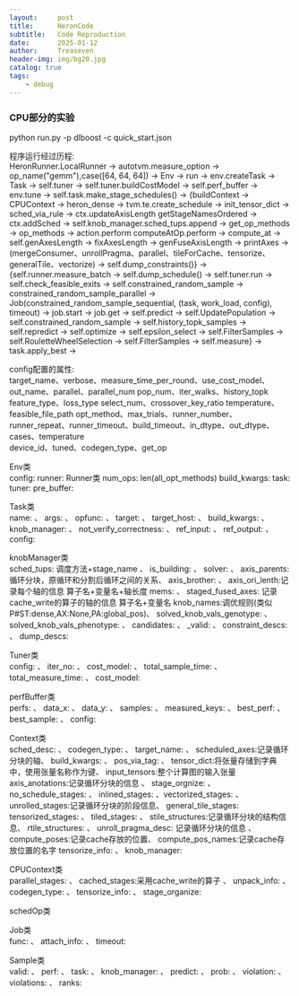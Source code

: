 ```yaml
---
layout:     post
title:      HeronCode
subtitle:   Code Reproduction
date:       2025-01-12
author:     Treaseven
header-img: img/bg20.jpg
catalog: true
tags:
    - debug
---
```


### CPU部分的实验

python run.py -p dlboost -c quick_start.json

程序运行经过历程:<br>
HeronRunner.LocalRunner &rarr; autotvm.measure_option &rarr; op_name("gemm"),case([64, 64, 64]) &rarr; Env &rarr; run &rarr; env.createTask
&rarr; Task &rarr; self.tuner &rarr; self.tuner.buildCostModel &rarr; self.perf_buffer &rarr; env.tune &rarr; self.task.make_stage_schedules() &rarr;
{buildContext &rarr; CPUContext &rarr; heron_dense &rarr; tvm.te.create_schedule &rarr; init_tensor_dict &rarr; sched_via_rule &rarr; ctx.updateAxisLength
getStageNamesOrdered &rarr; ctx.addSched &rarr; self.knob_manager.sched_tups.append &rarr; get_op_methods &rarr; op_methods &rarr; action.perform
computeAtOp.perform &rarr; compute_at &rarr; self.genAxesLength &rarr; fixAxesLength &rarr; genFuseAxisLength &rarr; printAxes &rarr; (mergeConsumer、unrollPragma、parallel、tileForCache、tensorize、generalTile、vectorize) &rarr; self.dump_constraints()} &rarr; {self.runner.measure_batch &rarr; self.dump_schedule() &rarr; self.tuner.run &rarr; self.check_feasible_exits &rarr;
self.constrained_random_sample &rarr; constrained_random_sample_parallel &rarr; Job(constrained_random_sample_sequential, (task, work_load, config), timeout) &rarr; job.start &rarr; job.get &rarr;
self.predict &rarr; self.UpdatePopulation &rarr; self.constrained_random_sample &rarr; self.history_topk_samples &rarr; self.repredict &rarr; self.optimize &rarr;
self.epsilon_select &rarr; self.FilterSamples &rarr; self.RouletteWheelSelection &rarr; self.FilterSamples &rarr; self.measure} &rarr; task.apply_best &rarr; 


config配置的属性: <br>
target_name、verbose、measure_time_per_round、use_cost_model、out_name、parallel、parallel_num
pop_num、iter_walks、history_topk
feature_type、loss_type
select_num、crossover_key_ratio
temperature、feasible_file_path
opt_method、max_trials、runner_number、runner_repeat、runner_timeout、build_timeout、in_dtype、out_dtype、cases、temperature <br>
device_id、tuned、codegen_type、get_op

Env类 <br>
config: 
runner: Runner类
num_ops: len(all_opt_methods)
build_kwargs:
task:
tuner:
pre_buffer:

Task类 <br>
name:   、 args:    、 opfunc:   、 target:     、 target_host:     、  build_kwargs:      、 knob_manager:     、 not_verify_correctness:      、 ref_input:      、
ref_output:     、 config:

knobManager类 <br>
sched_tups: 调度方法+stage_name    、 is_building:     、 solver:      、 axis_parents:循环分块，原循环和分割后循环之间的关系、 axis_brother:       、 axis_ori_lenth:记录每个轴的信息 算子名+变量名+轴长度 mems:        、 staged_fused_axes: 记录cache_write的算子的轴的信息 算子名+变量名
knob_names:调优规则(类似P#ST:dense,AX:None,PA:global_pos)、 solved_knob_vals_genotype:       、 solved_knob_vals_phenotype:      、 candidates:      、 _valid:      、 constraint_descs:       、 dump_descs:

Tuner类 <br>
config:     、 iter_no:     、 cost_model:      、 total_sample_time:       、 total_measure_time:      、 cost_model:      

perfBuffer类 <br>
perfs:      、 data_x:      、 data_y:      、 samples:     、 measured_keys:       、 best_perf:       、 best_sample:     、 config:

Context类 <br>
sched_desc:     、 codegen_type:        、 target_name:     、 scheduled_axes:记录循环分块的轴、 build_kwargs:       、 pos_via_tag:      、 tensor_dict:将张量存储到字典中，使用张量名称作为键、 input_tensors:整个计算图的输入张量    
axis_anotations:记录循环分块的信息      、 stage_orgnize:       、 no_schedule_stages:     、  inlined_stages:     、vectorized_stages:      、 unrolled_stages:记录循环分块的阶段信息、 general_tile_stages:
tensorized_stages:      、 tiled_stages:      、 stile_structures:记录循环分块的结构信息、 rtile_structures:       、 unroll_pragma_desc: 记录循环分块的信息     、 compute_poses:记录cache存放的位置、 compute_pos_names:记录cache存放位置的名字
tensorize_info:     、 knob_manager:

CPUContext类 <br>
parallel_stages:       、 cached_stages:采用cache_write的算子 、 unpack_info:        、 codegen_type:         、 tensorize_info:      、 stage_organize:      

schedOp类 <br>


Job类 <br>
func:       、 attach_info:         、 timeout:

Sample类 <br>
valid:      、 perf:        、 task:        、 knob_manager:        、 predict:         、 prob:        、 violation:       、 violations:         、 ranks:


